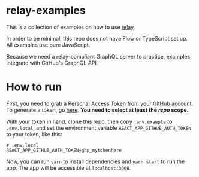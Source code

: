 # relay-examples

This is a collection of examples on how to use [relay](https://github.com/facebook/relay).

In order to be minimal, this repo does not have Flow or TypeScript set up. All examples use pure JavaScript.

Because we need a relay-compliant GraphQL server to practice, examples integrate with GitHub's GraphQL API.

# How to run

First, you need to grab a Personal Access Token from your GitHub account. To generate a token, go [here](https://github.com/settings/tokens/new). **You need to select at least the _repo_ scope.**

With your token in hand, clone this repo, then copy `.env.example` to `.env.local`, and set the environment variable `REACT_APP_GITHUB_AUTH_TOKEN` to your token, like this:

```
# .env.local
REACT_APP_GITHUB_AUTH_TOKEN=ghp_mytokenhere
```

Now, you can run `yarn` to install dependencies and `yarn start` to run the app. The app will be accessible at `localhost:3000`.

